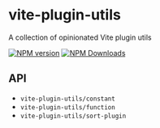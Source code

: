 # vite-plugin-utils

A collection of opinionated Vite plugin utils

[![NPM version](https://img.shields.io/npm/v/vite-plugin-utils.svg)](https://npmjs.org/package/vite-plugin-utils)
[![NPM Downloads](https://img.shields.io/npm/dm/vite-plugin-utils.svg)](https://npmjs.org/package/vite-plugin-utils)

## API

- `vite-plugin-utils/constant`
- `vite-plugin-utils/function`
- `vite-plugin-utils/sort-plugin`
